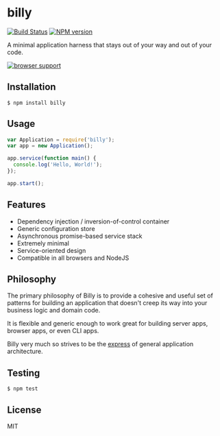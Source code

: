 # billy

[![Build Status](https://travis-ci.org/bvalosek/billy.png?branch=master)](https://travis-ci.org/bvalosek/billy)
[![NPM version](https://badge.fury.io/js/billy.png)](http://badge.fury.io/js/billy)

A minimal application harness that stays out of your way and out of your code.

[![browser support](https://ci.testling.com/bvalosek/billy.png)](https://ci.testling.com/bvalosek/billy)

## Installation

```
$ npm install billy
```

## Usage

```javascript
var Application = require('billy');
var app = new Application();

app.service(function main() {
  console.log('Hello, World!');
});

app.start();
```

## Features

* Dependency injection / inversion-of-control container
* Generic configuration store
* Asynchronous promise-based service stack
* Extremely minimal
* Service-oriented design
* Compatible in all browsers and NodeJS

## Philosophy

The primary philosophy of Billy is to provide a cohesive and useful set of
patterns for building an application that doesn't creep its way into your
business logic and domain code.

It is flexible and generic enough to work great for building server apps,
browser apps, or even CLI apps.

Billy very much so strives to be the
[express](https://github.com/visionmedia/express) of general application
architecture.

## Testing

```
$ npm test
```

## License

MIT
